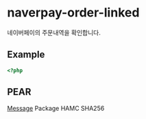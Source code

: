 # naverpay-order-linked  
네이버페이의 주문내역을 확인합니다.  

## Example
```php
<?php

```

## PEAR
[Message](https://pear.php.net/package/Message) Package HAMC SHA256








